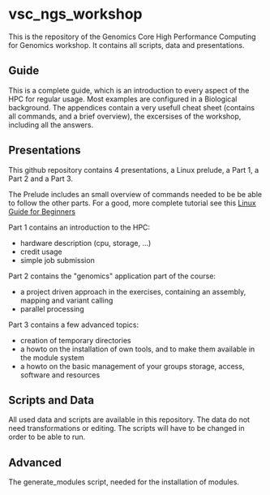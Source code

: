# vsc_ngs_workshop
This is the repository of the Genomics Core High Performance Computing for Genomics workshop.
It contains all scripts, data and presentations.

## Guide
This is a complete guide, which is an introduction to every aspect of the HPC for regular usage.
Most examples are configured in a Biological background. The appendices contain a very usefull cheat sheet (contains all commands, and a brief overview), the excersises of the workshop, including all the answers.

## Presentations
This github repository contains 4 presentations, a Linux prelude, a Part 1, a Part 2 and a Part 3.

The Prelude includes an small overview of commands needed to be be able to follow the other parts. For a good, more complete tutorial see this [Linux Guide for Beginners](http://www.ee.surrey.ac.uk/Teaching/Unix/ "Linux Guide for Beginners")

Part 1 contains an introduction to the HPC:
* hardware description (cpu, storage, ...)
* credit usage
* simple job submission

Part 2 contains the "genomics" application part of the course:
* a project driven approach in the exercises, containing an assembly, mapping and variant calling
* parallel processing

Part 3 contains a few advanced topics:
* creation of temporary directories
* a howto on the installation of own tools, and to make them available in the module system
* a howto on the basic management of your groups storage, access, software and resources

## Scripts and Data
All used data and scripts are available in this repository.
The data do not need transformations or editing.
The scripts will have to be changed in order to be able to run.

## Advanced
The generate_modules script, needed for the installation of modules.
